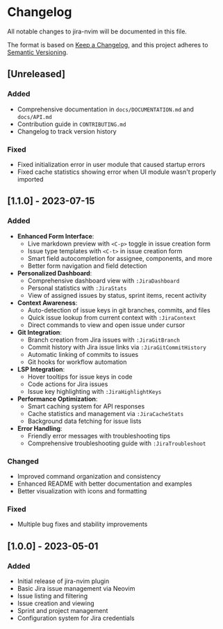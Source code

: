 # Changelog

All notable changes to jira-nvim will be documented in this file.

The format is based on [Keep a Changelog](https://keepachangelog.com/en/1.0.0/),
and this project adheres to [Semantic Versioning](https://semver.org/spec/v2.0.0.html).

## [Unreleased]

### Added
- Comprehensive documentation in `docs/DOCUMENTATION.md` and `docs/API.md`
- Contribution guide in `CONTRIBUTING.md`
- Changelog to track version history

### Fixed
- Fixed initialization error in user module that caused startup errors
- Fixed cache statistics showing error when UI module wasn't properly imported

## [1.1.0] - 2023-07-15

### Added
- **Enhanced Form Interface**:
  - Live markdown preview with `<C-p>` toggle in issue creation form
  - Issue type templates with `<C-t>` in issue creation form
  - Smart field autocompletion for assignee, components, and more
  - Better form navigation and field detection
- **Personalized Dashboard**:
  - Comprehensive dashboard view with `:JiraDashboard`
  - Personal statistics with `:JiraStats`
  - View of assigned issues by status, sprint items, recent activity
- **Context Awareness**:
  - Auto-detection of issue keys in git branches, commits, and files
  - Quick issue lookup from current context with `:JiraContext`
  - Direct commands to view and open issue under cursor
- **Git Integration**:
  - Branch creation from Jira issues with `:JiraGitBranch`
  - Commit history with Jira issue links via `:JiraGitCommitHistory`
  - Automatic linking of commits to issues
  - Git hooks for workflow automation
- **LSP Integration**:
  - Hover tooltips for issue keys in code
  - Code actions for Jira issues
  - Issue key highlighting with `:JiraHighlightKeys`
- **Performance Optimization**:
  - Smart caching system for API responses
  - Cache statistics and management via `:JiraCacheStats`
  - Background data fetching for issue lists
- **Error Handling**:
  - Friendly error messages with troubleshooting tips
  - Comprehensive troubleshooting guide with `:JiraTroubleshoot`

### Changed
- Improved command organization and consistency
- Enhanced README with better documentation and examples
- Better visualization with icons and formatting

### Fixed
- Multiple bug fixes and stability improvements

## [1.0.0] - 2023-05-01

### Added
- Initial release of jira-nvim plugin
- Basic Jira issue management via Neovim
- Issue listing and filtering
- Issue creation and viewing
- Sprint and project management
- Configuration system for Jira credentials